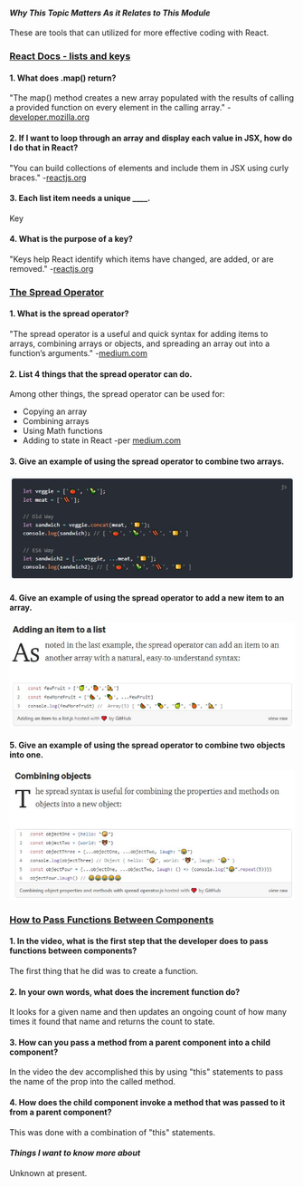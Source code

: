#### *Why This Topic Matters As it Relates to This Module*
These are tools that can utilized for more effective coding with React.

### [React Docs - lists and keys](https://reactjs.org/docs/lists-and-keys.html)
#### 1.	What does .map() return?
"The map() method creates a new array populated with the results of calling a provided function on every element in the calling array." -[developer.mozilla.org](https://developer.mozilla.org/en-US/docs/Web/JavaScript/Reference/Global_Objects/Array/map)

#### 2. If I want to loop through an array and display each value in JSX, how do I do that in React?
"You can build collections of elements and include them in JSX using curly braces." -[reactjs.org](https://reactjs.org/docs/lists-and-keys.html)

#### 3. Each list item needs a unique ____.
Key

#### 4. What is the purpose of a key?
"Keys help React identify which items have changed, are added, or are removed." -[reactjs.org](https://reactjs.org/docs/lists-and-keys.html)

### [The Spread Operator](https://medium.com/coding-at-dawn/how-to-use-the-spread-operator-in-javascript-b9e4a8b06fab)
#### 1. What is the spread operator?
"The spread operator is a useful and quick syntax for adding items to arrays, combining arrays or objects, and spreading an array out into a function’s arguments." -[medium.com](https://medium.com/coding-at-dawn/how-to-use-the-spread-operator-in-javascript-b9e4a8b06fab)

#### 2. List 4 things that the spread operator can do.
Among other things, the spread operator can be used for:
* Copying an array
* Combining arrays
* Using Math functions
* Adding to state in React
-per [medium.com](https://medium.com/coding-at-dawn/how-to-use-the-spread-operator-in-javascript-b9e4a8b06fab)

#### 3. Give an example of using the spread operator to combine two arrays.
![combiningArrs](spread_combineArrs.JPG)

#### 4. Give an example of using the spread operator to add a new item to an array.
![addToArray](spread_arrAdd.JPG)

#### 5. Give an example of using the spread operator to combine two objects into one.
![combining](spread_combine.JPG)


### [How to Pass Functions Between Components](https://www.youtube.com/watch?v=c05OL7XbwXU)
#### 1. In the video, what is the first step that the developer does to pass functions between components?
The first thing that he did was to create a function.

#### 2. In your own words, what does the increment function do?
It looks for a given name and then updates an ongoing count of how many times it found that name and returns the count to state.

#### 3. How can you pass a method from a parent component into a child component?
In the video the dev accomplished this by using "this" statements to pass the name of the prop into the called method.

#### 4. How does the child component invoke a method that was passed to it from a parent component?
This was done with a combination of "this" statements.

#### *Things I want to know more about*
Unknown at present.